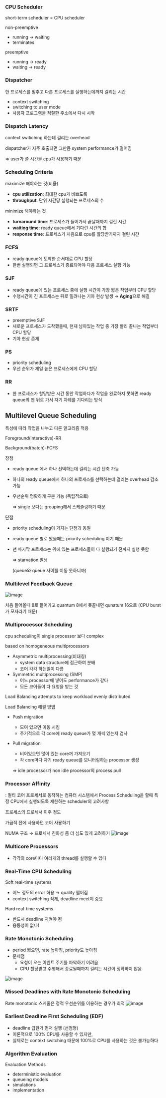 ### CPU Scheduler

short-term scheduler = CPU scheduler

non-preemptive

- running → waiting
- terminates

preemptive

- running → ready
- waiting → ready

### Dispatcher

한 프로세스를 멈추고 다른 프로세스를 실행하는데까지 걸리는 시간

- context switching
- switching to user mode
- 사용자 프로그램을 적절한 주소에서 다시 시작

### Dispatch Latency

context switiching 하는데 걸리는 overhead

dispatcher가 자주 호출되면 그만큼 system performance가 떨어짐

⇒ user가 쓸 시간을 cpu가 사용하기 때문

### Scheduling Criteria

maximize 해야하는 것(비율)

- **cpu utilization**: 최대한 cpu가 바쁘도록
- **throughput**: 단위 시간당 실행되는 프로세스의 수

minimize 해야하는 것

- **turnaround time**: 프로세스가 들어가서 끝날때까지 걸린 시간
- **waiting time**: ready queue에서 기다린 시간의 합
- **response time**: 프로세스가 처음으로 cpu를 할당받기까지 걸린 시간

### FCFS

- ready queue에 도착한 순서대로 CPU 할당
- 한번 실행되면 그 프로세스가 종료되어야 다음 프로세스 실행 가능

### SJF

- ready queue에 있는 프로세스 중에 실행 시간이 가장 짧은 작업부터 CPU 할당
- 수행시간이 긴 프로세스는 뒤로 밀려나는 기아 현상 발생 → **Aging**으로 해결

### SRTF

- preemptive SJF
- 새로운 프로세스가 도착했을때, 현재 남아있는 작업 중 가장 빨리 끝나는 작업부터 CPU 할당
- 기아 현상 존재

### PS

- priority scheduling
- 우선 순위가 제일 높은 프로세스에게 CPU 할당

### RR
- 한 프로세스가 할당받은 시간 동안 작업하다가 작업을 완료하지 못하면 ready queue의 맨 뒤로 가서 자기 차례를 기다리는 방식


## Multilevel Queue Scheduling

특성에 따라 작업을 나누고 다른 알고리즘 적용

Foreground(interactive)-RR

Background(batch)-FCFS

장점

- ready queue 에서 하나 선택하는데 걸리는 시간 단축 가능
- 하나의 ready queue에서 하나의 프로세스를 선택하는데 걸리는 overhead 감소 가능
- 우선순위 명확하게 구분 가능 (독립적으로)
    
    ⇒ single 보다는 grouping해서 스케줄링하기 때문
    

단점

- priority scheduling이 가지는 단점과 동일
- ready queue 별로 봤을때는 priority scheduling 이기 때문
- 맨 마지막 프로세스는 위에 있는 프로세스들이 다 실행되기 전까지 실행 못함
    
    ⇒ starvation 발생
    
    (queue와 queue 사이를 이동 못하니까)
    

### Multilevel Feedback Queue
![image](https://github.com/SujinKim1127/OS_study/assets/58413633/8c1136f7-81ae-42db-9a9a-3469301eb400)

처음 들어올때 8로 들어가고 quantum 8에서 못끝내면 qunatum 16으로 (CPU burst가 모자라기 때문)

### Multiprocessor Scheduling

cpu scheduling이 single processor 보다 complex

based on homogeneous multiprocessors

- Asymmetric multiprocessing(비대칭)
    - system data structure에 접근하여 분배
    - 코어 각각 하는일이 다름
- Symmetric multiprocessing (SMP)
    - 어느 processor에 넣어도 performance가 같다
    - 모든 코어들이 다 요청을 받는 것

Load Balancing attempts to keep workload evenly distributed

Load Balancing 해결 방법

- Push migration
    - 모여 있으면 이동 시킴
    - 주기적으로 각 core에 ready queue가 몇 개씩 있는지 검사
- Pull migration
    - 비어있으면 많이 있는 core꺼 가져오기
    - 각 core마다 자기 ready queue를 모니터링하는 processor 생성
    
    ⇒ idle processor가 non idle processor의 process pull
    

### Processor Affinity

: 멀티 코어 프로세서로 동작하는 컴퓨터 시스템에서 Process Scheduling을 할때 특정 CPU에서 실행되도록 제한하는 scheduler의 고려사항

프로세스의 프로세서 이주 정도

가급적 전에 사용하던 코어 사용하기

NUMA 구조 → 프로세서 친화성 좀 더 심도 있게 고려하기
![image](https://github.com/SujinKim1127/OS_study/assets/58413633/cd876428-8152-4335-a3bc-f63225f0fe75)


### Multicore Processors

- 각각의 core마다 여러개의 thread를 실행할 수 있다

### Real-Time CPU Scheduling

Soft real-time systems

- 어느 정도의 error 허용 → quality 떨어짐
- context switching 적게, deadline meet이 중요

Hard real-time systems

- 반드시 deadline 지켜야 됨
- 융통성이 없다!

### Rate Monotonic Scheduling

- period 짧으면, rate 높아짐, priority도 높아짐
- 문제점
    - 요청이 오는 이벤트 주기를 파악하기 어려움
    - CPU 할당받고 수행해서 종료될때까지 걸리는 시간이 정확하지 않음

![image](https://github.com/SujinKim1127/OS_study/assets/58413633/bbc4ee08-731a-4f91-a732-ba2d4930502b)

### Missed Deadlines with Rate Monotonic Scheduling

Rate monotonic 스케줄은 정적 우선순위를 이용하는 경우가 최적
![image](https://github.com/SujinKim1127/OS_study/assets/58413633/1481876b-c617-4579-8e0f-cb7e52241e27)


### Earliest Deadline First Scheduling (EDF)

- deadline 급한거 먼저 실행 (선점형)
- 이론적으로 100% CPU를 사용할 수 있지만,
- 실제로는 context switching 때문에 100%로 CPU를 사용하는 것은 불가능하다

### Algorithm Evaluation

Evaluation Methods

- deterministic evaluation
- queueing models
- simulations
- implementation
